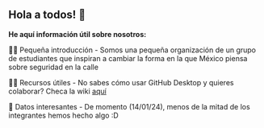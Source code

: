 ## Hola a todos! 👋

**He aquí información útil sobre nosotros:**

🙋‍♀️ Pequeña introducción - Somos una pequeña organización de un grupo de estudiantes que inspiran a cambiar la forma en la que México piensa sobre seguridad en la calle

👩‍💻 Recursos útiles - No sabes cómo usar GitHub Desktop y quieres colaborar? Checa la wiki [aquí](https://github.com/Centinela-RR/Custodes/wiki/Inicio)

🍿 Datos interesantes - De momento (14/01/24), menos de la mitad de los integrantes hemos hecho algo :D

